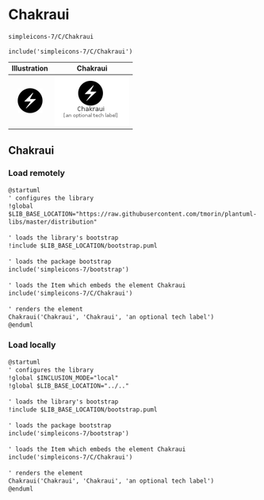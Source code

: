 # Chakraui


```text
simpleicons-7/C/Chakraui
```

```text
include('simpleicons-7/C/Chakraui')
```



| Illustration | Chakraui |
| :---: | :---: |
| ![illustration for Illustration](../../simpleicons-7/C/Chakraui.png) | ![illustration for Chakraui](../../simpleicons-7/C/Chakraui.Local.png) |




## Chakraui

### Load remotely
```plantuml
@startuml
' configures the library
!global $LIB_BASE_LOCATION="https://raw.githubusercontent.com/tmorin/plantuml-libs/master/distribution"

' loads the library's bootstrap
!include $LIB_BASE_LOCATION/bootstrap.puml

' loads the package bootstrap
include('simpleicons-7/bootstrap')

' loads the Item which embeds the element Chakraui
include('simpleicons-7/C/Chakraui')

' renders the element
Chakraui('Chakraui', 'Chakraui', 'an optional tech label')
@enduml
```

### Load locally
```plantuml
@startuml
' configures the library
!global $INCLUSION_MODE="local"
!global $LIB_BASE_LOCATION="../.."

' loads the library's bootstrap
!include $LIB_BASE_LOCATION/bootstrap.puml

' loads the package bootstrap
include('simpleicons-7/bootstrap')

' loads the Item which embeds the element Chakraui
include('simpleicons-7/C/Chakraui')

' renders the element
Chakraui('Chakraui', 'Chakraui', 'an optional tech label')
@enduml
```

